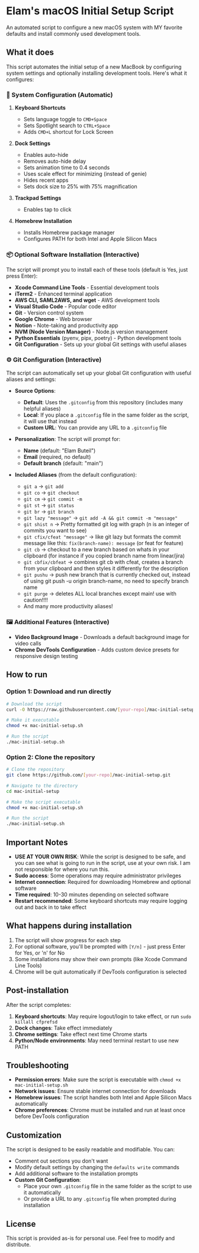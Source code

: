 # Elam's macOS Initial Setup Script

An automated script to configure a new macOS system with MY favorite defaults and install commonly used development tools.

## What it does

This script automates the initial setup of a new MacBook by configuring system settings and optionally installing development tools. Here's what it configures:

### 🎯 System Configuration (Automatic)

1. **Keyboard Shortcuts**
   - Sets language toggle to `CMD+Space`
   - Sets Spotlight search to `CTRL+Space`
   - Adds `CMD+L` shortcut for Lock Screen

2. **Dock Settings**
   - Enables auto-hide
   - Removes auto-hide delay
   - Sets animation time to 0.4 seconds
   - Uses scale effect for minimizing (instead of genie)
   - Hides recent apps
   - Sets dock size to 25% with 75% magnification

3. **Trackpad Settings**
   - Enables tap to click

4. **Homebrew Installation**
   - Installs Homebrew package manager
   - Configures PATH for both Intel and Apple Silicon Macs

### 📦 Optional Software Installation (Interactive)

The script will prompt you to install each of these tools (default is Yes, just press Enter):

- **Xcode Command Line Tools** - Essential development tools
- **iTerm2** - Enhanced terminal application
- **AWS CLI, SAML2AWS, and wget** - AWS development tools
- **Visual Studio Code** - Popular code editor
- **Git** - Version control system
- **Google Chrome** - Web browser
- **Notion** - Note-taking and productivity app
- **NVM (Node Version Manager)** - Node.js version management
- **Python Essentials** (pyenv, pipx, poetry) - Python development tools
- **Git Configuration** - Sets up your global Git settings with useful aliases

### ⚙️ Git Configuration (Interactive)

The script can automatically set up your global Git configuration with useful aliases and settings:

- **Source Options**:
  - **Default**: Uses the `.gitconfig` from this repository (includes many helpful aliases)
  - **Local**: If you place a `.gitconfig` file in the same folder as the script, it will use that instead
  - **Custom URL**: You can provide any URL to a `.gitconfig` file

- **Personalization**: The script will prompt for:
  - **Name** (default: "Elam Buteil")
  - **Email** (required, no default)
  - **Default branch** (default: "main")

- **Included Aliases** (from the default configuration):
  - `git a` → `git add`
  - `git co` → `git checkout`
  - `git cm` → `git commit -m`
  - `git st` → `git status`
  - `git br` → `git branch`
  - `git lazy "message"` → `git add -A && git commit -m "message"`
  - `git shist n` → Pretty formatted git log with graph (n is an integer of commits you want to see)
  - `git cfix/cfeat "message"` → like git lazy but formats the commit message like this:  `fix(branch-name): message` (or feat for feature)
  - `git cb` → checkout to a new branch based on whats in your clipboard (for instance if you copied branch name from linear/jira)
  - `git cbfix/cbfeat` → combines git cb with cfeat, creates a branch from your clipboard and then styles it differently for the description
  - `git pushu` → push new branch that is currently checked out, instead of using git push -u origin branch-name, no need to specify branch name
  - `git purge` → deletes ALL local branches except main! use with caution!!!!
  - And many more productivity aliases!

### 🖼️ Additional Features (Interactive)

- **Video Background Image** - Downloads a default background image for video calls
- **Chrome DevTools Configuration** - Adds custom device presets for responsive design testing

## How to run

### Option 1: Download and run directly

```bash
# Download the script
curl -O https://raw.githubusercontent.com/[your-repo]/mac-initial-setup/main/mac-initial-setup.sh

# Make it executable
chmod +x mac-initial-setup.sh

# Run the script
./mac-initial-setup.sh
```

### Option 2: Clone the repository

```bash
# Clone the repository
git clone https://github.com/[your-repo]/mac-initial-setup.git

# Navigate to the directory
cd mac-initial-setup

# Make the script executable
chmod +x mac-initial-setup.sh

# Run the script
./mac-initial-setup.sh
```

## Important Notes

- **USE AT YOUR OWN RISK**: While the script is designed to be safe, and you can see what is going to run in the script, use at your own risk. I am not responsible for where you run this.
- **Sudo access**: Some operations may require administrator privileges
- **Internet connection**: Required for downloading Homebrew and optional software
- **Time required**: 10-30 minutes depending on selected software
- **Restart recommended**: Some keyboard shortcuts may require logging out and back in to take effect

## What happens during installation

1. The script will show progress for each step
2. For optional software, you'll be prompted with `[Y/n]` - just press Enter for Yes, or 'n' for No
3. Some installations may show their own prompts (like Xcode Command Line Tools)
4. Chrome will be quit automatically if DevTools configuration is selected

## Post-installation

After the script completes:

1. **Keyboard shortcuts**: May require logout/login to take effect, or run `sudo killall cfprefsd`
2. **Dock changes**: Take effect immediately
3. **Chrome settings**: Take effect next time Chrome starts
4. **Python/Node environments**: May need terminal restart to use new PATH

## Troubleshooting

- **Permission errors**: Make sure the script is executable with `chmod +x mac-initial-setup.sh`
- **Network issues**: Ensure stable internet connection for downloads
- **Homebrew issues**: The script handles both Intel and Apple Silicon Macs automatically
- **Chrome preferences**: Chrome must be installed and run at least once before DevTools configuration

## Customization

The script is designed to be easily readable and modifiable. You can:
- Comment out sections you don't want
- Modify default settings by changing the `defaults write` commands
- Add additional software to the installation prompts
- **Custom Git Configuration**: 
  - Place your own `.gitconfig` file in the same folder as the script to use it automatically
  - Or provide a URL to any `.gitconfig` file when prompted during installation

## License

This script is provided as-is for personal use. Feel free to modify and distribute.
